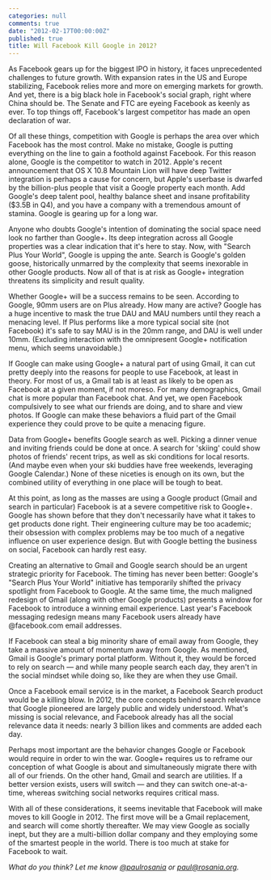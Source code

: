 ```yaml
---
categories: null
comments: true
date: "2012-02-17T00:00:00Z"
published: true
title: Will Facebook Kill Google in 2012?
---
```


As Facebook gears up for the biggest IPO in history, it faces unprecedented
challenges to future growth. With expansion rates in the US and Europe stabilizing,
Facebook relies more and more on emerging markets for growth.  And yet, there is
a big black hole in Facebook's social graph, right where China should be. The
Senate and FTC are eyeing Facebook as keenly as ever. To top things off,
Facebook's largest competitor has made an open declaration of war.

Of all these things, competition with Google is perhaps the area over which
Facebook has the most control. Make no mistake, Google is putting everything on
the line to gain a foothold against Facebook. For this reason alone, Google is
the competitor to watch in 2012.  Apple's recent announcement that OS X 10.8
Mountain Lion will have deep Twitter integration is perhaps a cause for concern,
but Apple's userbase is dwarfed by the billion-plus people that visit a Google
property each month. Add Google's deep talent pool, healthy balance sheet and
insane profitability ($3.5B in Q4), and you have a company with a tremendous
amount of stamina. Google is gearing up for a long war.

Anyone who doubts Google's intention of dominating the social space need look no
farther than Google+.  Its deep integration across all Google properties was a
clear indication that it's here to stay. Now, with "Search Plus Your World",
Google is upping the ante. Search is Google's golden goose, historically
unmarred by the complexity that seems inexorable in other Google products. Now
all of that is at risk as Google+ integration threatens its simplicity and result
quality.

Whether Google+ will be a success remains to be seen.  According to Google, 90mm
users are on Plus already. How many are active? Google has a huge incentive to
mask the true DAU and MAU numbers until they reach a menacing level.  If Plus
performs like a more typical social site (not Facebook) it's safe to say MAU is
in the 20mm range, and DAU is well under 10mm. (Excluding interaction with the
omnipresent Google+ notification menu, which seems unavoidable.)

If Google can make using Google+ a natural part of using Gmail, it can cut
pretty deeply into the reasons for people to use Facebook, at least in theory.
For most of us, a Gmail tab is at least as likely to be open as Facebook at a
given moment, if not moreso. For many demographics, Gmail chat is more popular
than Facebook chat. And yet, we open Facebook compulsively to see what our
friends are doing, and to share and view photos. If Google can make these
behaviors a fluid part of the Gmail experience they could prove to be quite a
menacing figure.

Data from Google+ benefits Google search as well. Picking a dinner venue and
inviting friends could be done at once. A search for 'skiing' could show photos
of friends' recent trips, as well as ski conditions for local resorts. (And
maybe even when your ski buddies have free weekends, leveraging Google Calendar.)
None of these niceties is enough on its own, but the combined utility of
everything in one place will be tough to beat.

At this point, as long as the masses are using a Google product (Gmail and
search in particular) Facebook is at a severe competitive risk to Google+.
Google has shown before that they don't necessarily have what it takes to get
products done right. Their engineering culture may be too academic; their
obsession with complex problems may be too much of a negative influence on user
experience design. But with Google betting the business on social, Facebook can
hardly rest easy.

Creating an alternative to Gmail and Google search should be an
urgent strategic priority for Facebook. The timing has never been better:
Google's "Search Plus Your World" initiative has temporarily shifted the privacy
spotlight from Facebook to Google. At the same time, the much maligned redesign
of Gmail (along with other Google products) presents a window for Facebook to
introduce a winning email experience. Last year's Facebook messaging redesign
means many Facebook users already have @facebook.com email addresses.

If Facebook can steal a big minority share of email away from Google, they take
a massive amount of momentum away from Google. As mentioned, Gmail is Google's
primary portal platform. Without it, they would be forced to rely on search
&mdash; and while many people search each day, they aren't in the social mindset
while doing so, like they are when they use Gmail.

Once a Facebook email service is in the market, a Facebook Search product would
be a killing blow. In 2012, the core concepts behind search relevance that
Google pioneered are largely public and widely understood. What's missing is
social relevance, and Facebook already has all the social relevance data it
needs: nearly 3 billion likes and comments are added each day.

Perhaps most important are the behavior changes Google or Facebook would require
in order to win the war. Google+ requires us to reframe our conception of what
Google is about and simultaneously migrate there with all of our friends. On the
other hand, Gmail and search are utilities. If a better version exists, users
will switch &mdash; and they can switch one-at-a-time, whereas switching social
networks requires critical mass.

With all of these considerations, it seems inevitable that Facebook will make
moves to kill Google in 2012.  The first move will be a Gmail replacement, and
search will come shortly thereafter.  We may view Google as socially inept, but
they are a multi-billion dollar company and they employing some of the smartest
people in the world. There is too much at stake for Facebook to wait.

*What do you think? Let me know [@paulrosania](http://twitter.com/paulrosania) or
[paul@rosania.org](mailto:paul@rosania.org).*
